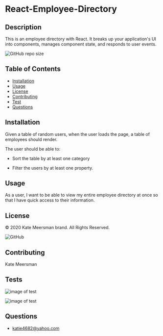 # React-Employee-Directory

  ## Description
  This is an employee directory with React. It breaks up your application's UI into components, manages component state, and responds to user events.

  ![GitHub repo size](https://img.shields.io/github/repo-size/kmeerman624/React-Employee-Directory)

  ## Table of Contents
  * [Installation](#installation)
  * [Usage](#usage)
  * [License](#license)
  * [Contributing](#contributing)
  * [Test](#tests)
  * [Questions](#questions) 

  ## Installation
  Given a table of random users, when the user loads the page, a table of employees should render. 

  The user should be able to:

  * Sort the table by at least one category

  * Filter the users by at least one property.

  ## Usage
  As a user, I want to be able to view my entire employee directory at once so that I have quick access to their information.

  ## License
  © 2020 Kate Meersman brand. All Rights Reserved.

  ![GitHub](https://img.shields.io/github/license/kmeerman624/React-Employee-Directory)

  ## Contributing
  Kate Meersman

  ## Tests

  ![image of test](./assets/images/readme1.PNG)

  ![image of test](./assets/images/readme2.PNG)

  ## Questions
  * katie4682@yahoo.com